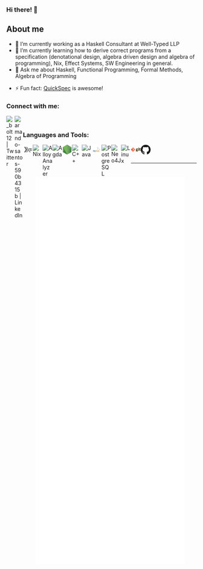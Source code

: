 ### Hi there! 👋

## About me
- 🔭 I’m currently working as a Haskell Consultant at Well-Typed LLP
- 🌱 I’m currently learning how to derive correct programs from a specification (denotational design, algebra driven design and algebra of programming), Nix, Effect Systems, SW Engineering in general.
- 💬 Ask me about Haskell, Functional Programming, Formal Methods, Algebra of Programming
<!-- 😄 Pronouns: ... -->
- ⚡ Fun fact: [QuickSpec](https://hackage.haskell.org/package/quickspec) is awesome!


### Connect with me:

[<img align="left" alt="_bolt12 | Twitter" width="22px" src="https://cdn.jsdelivr.net/npm/simple-icons@v3/icons/twitter.svg" />][twitter]
[<img align="left" alt="armando-santos-590b4315b | LinkedIn" width="22px" src="https://cdn.jsdelivr.net/npm/simple-icons@v3/icons/linkedin.svg" />][linkedin]

<br />

### Languages and Tools:

[<img align="left" alt="Haskell" width="26px" src="https://raw.githubusercontent.com/github/explore/80688e429a7d4ef2fca1e82350fe8e3517d3494d/topics/haskell/haskell.png" />]()
[<img align="left" alt="Nix" width="26px" src="https://avatars0.githubusercontent.com/u/487568?s=200&v=4" />]()
[<img align="left" alt="Alloy Analyzer" width="26px" src="https://avatars3.githubusercontent.com/u/30268214?v=4&s=200" />]()
[<img align="left" alt="Agda" width="26px" src="https://avatars1.githubusercontent.com/u/410000?s=200&v=4" />]()
[<img align="left" alt="Node.js" width="26px" src="https://raw.githubusercontent.com/github/explore/80688e429a7d4ef2fca1e82350fe8e3517d3494d/topics/nodejs/nodejs.png" />]()
[<img align="left" alt="C++" width="26px" src="https://raw.githubusercontent.com/isocpp/logos/master/cpp_logo.png" />]()
[<img align="left" alt="Java" width="26px" src="https://upload.wikimedia.org/wikipedia/en/thumb/3/30/Java_programming_language_logo.svg/141px-Java_programming_language_logo.svg.png" />]()
[<img align="left" alt="MySQL" width="26px" src="https://raw.githubusercontent.com/github/explore/80688e429a7d4ef2fca1e82350fe8e3517d3494d/topics/mysql/mysql.png" />]()
[<img align="left" alt="PostgreSQL" width="26px" src="https://avatars0.githubusercontent.com/u/177543?s=200&v=4" />]()
[<img align="left" alt="Neo4J" width="26px" src="https://avatars1.githubusercontent.com/u/201120?s=200&v=4" />]()
[<img align="left" alt="Linux" width="26px" src="https://upload.wikimedia.org/wikipedia/commons/thumb/3/35/Tux.svg/150px-Tux.svg.png" />]()
[<img align="left" alt="Git" width="26px" src="https://raw.githubusercontent.com/github/explore/80688e429a7d4ef2fca1e82350fe8e3517d3494d/topics/git/git.png" />]()
[<img align="left" alt="GitHub" width="26px" src="https://raw.githubusercontent.com/github/explore/78df643247d429f6cc873026c0622819ad797942/topics/github/github.png" />]()

<br />
<br />

---
<p align="center">
  <a href="https://github.com/bolt12/">
    <img src="/github-metrics.svg" />
  </a>
</p>     


[twitter]: https://twitter.com/_bolt12
[linkedin]: https://linkedin.com/in/armando-santos-590b4315b

